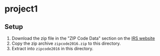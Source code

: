 # project1

## Setup
1. Download the zip file in the "ZIP Code Data" section on the [IRS website](https://www.irs.gov/statistics/soi-tax-stats-individual-income-tax-statistics-2016-zip-code-data-soi)
2. Copy the zip archive `zipcode2016.zip` to this directory.
3. Extract into `zipcode2016` in this directory.
